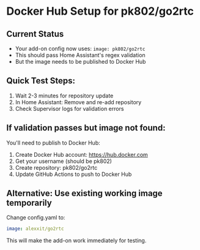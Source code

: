 # Docker Hub Setup for pk802/go2rtc

## Current Status
- Your add-on config now uses: `image: pk802/go2rtc`
- This should pass Home Assistant's regex validation
- But the image needs to be published to Docker Hub

## Quick Test Steps:
1. Wait 2-3 minutes for repository update
2. In Home Assistant: Remove and re-add repository
3. Check Supervisor logs for validation errors

## If validation passes but image not found:
You'll need to publish to Docker Hub:

1. Create Docker Hub account: https://hub.docker.com
2. Get your username (should be pk802)
3. Create repository: pk802/go2rtc
4. Update GitHub Actions to push to Docker Hub

## Alternative: Use existing working image temporarily
Change config.yaml to:
```yaml
image: alexxit/go2rtc
```
This will make the add-on work immediately for testing.
